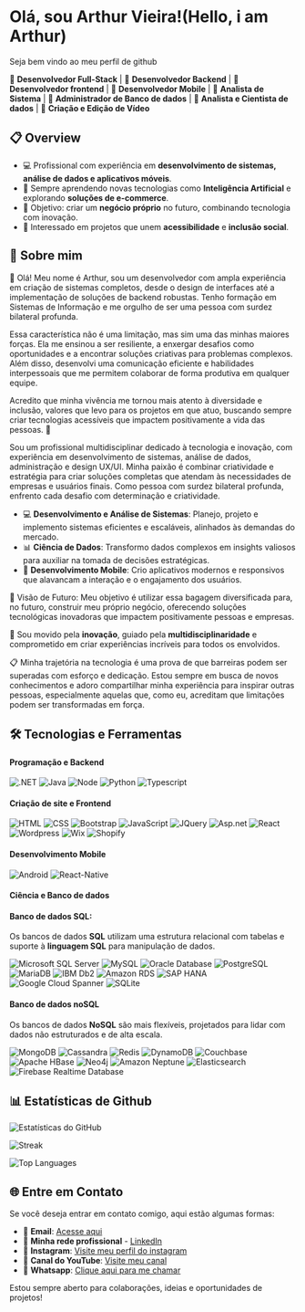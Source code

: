 # Olá, sou Arthur Vieira!(Hello, i am Arthur)

Seja bem vindo ao meu perfil de github

🎯 **Desenvolvedor Full-Stack** |
🎯 **Desenvolvedor Backend** |
🎯 **Desenvolvedor frontend** |
🎯 **Desenvolvedor Mobile** |
🎯 **Analista de Sistema** |
🎯 **Administrador de Banco de dados** |
🎯 **Analista e Cientista de dados** |
🎯 **Criação e Edição de Vídeo**


## 📋 Overview

- 💻 Profissional com experiência em **desenvolvimento de sistemas, análise de dados e aplicativos móveis**.  
- 🌱 Sempre aprendendo novas tecnologias como **Inteligência Artificial** e explorando **soluções de e-commerce**.  
- 🔮 Objetivo: criar um **negócio próprio** no futuro, combinando tecnologia com inovação.  
- 🌟 Interessado em projetos que unem **acessibilidade** e **inclusão social**.

## 🌟 Sobre mim

👋 Olá! Meu nome é Arthur, sou um desenvolvedor com ampla experiência em criação de sistemas completos, desde o design de interfaces até a implementação de soluções de backend robustas. Tenho formação em Sistemas de Informação e me orgulho de ser uma pessoa com surdez bilateral profunda.

Essa característica não é uma limitação, mas sim uma das minhas maiores forças. Ela me ensinou a ser resiliente, a enxergar desafios como oportunidades e a encontrar soluções criativas para problemas complexos. Além disso, desenvolvi uma comunicação eficiente e habilidades interpessoais que me permitem colaborar de forma produtiva em qualquer equipe.

Acredito que minha vivência me tornou mais atento à diversidade e inclusão, valores que levo para os projetos em que atuo, buscando sempre criar tecnologias acessíveis que impactem positivamente a vida das pessoas. 🚀

Sou um profissional multidisciplinar dedicado à tecnologia e inovação, com experiência em desenvolvimento de sistemas, análise de dados, administração e design UX/UI. Minha paixão é combinar criatividade e estratégia para criar soluções completas que atendam às necessidades de empresas e usuários finais. Como pessoa com surdez bilateral profunda, enfrento cada desafio com determinação e criatividade.

- 💻 **Desenvolvimento e Análise de Sistemas**: Planejo, projeto e implemento sistemas eficientes e escaláveis, alinhados às demandas do mercado.
- 📊 **Ciência de Dados**: Transformo dados complexos em insights valiosos para auxiliar na tomada de decisões estratégicas.
- 📱 **Desenvolvimento Mobile**: Crio aplicativos modernos e responsivos que alavancam a interação e o engajamento dos usuários.
  
🔮 Visão de Futuro: Meu objetivo é utilizar essa bagagem diversificada para, no futuro, construir meu próprio negócio, oferecendo soluções tecnológicas inovadoras que impactem positivamente pessoas e empresas.

📌 Sou movido pela **inovação**, guiado pela **multidisciplinaridade** e comprometido em criar experiências incríveis para todos os envolvidos.

📋 Minha trajetória na tecnologia é uma prova de que barreiras podem ser superadas com esforço e dedicação. Estou sempre em busca de novos conhecimentos e adoro compartilhar minha experiência para inspirar outras pessoas, especialmente aquelas que, como eu, acreditam que limitações podem ser transformadas em força.

## 🛠️ Tecnologias e Ferramentas

#### Programação e Backend

![.NET](https://img.shields.io/badge/.NET-512BD4?style=flat&logo=.net&logoColor=white)
![Java](https://img.shields.io/badge/Java-007396?style=flat&logo=java&logoColor=white)
![Node](https://img.shields.io/badge/Node.js-8CC84B?style=flat&logo=node.js&logoColor=white)
![Python](https://img.shields.io/badge/Python-306998?style=flat&logo=python&logoColor=white)
![Typescript](https://img.shields.io/badge/TypeScript-3178C6?style=flat&logo=typescript&logoColor=white)

#### Criação de site e Frontend

![HTML](https://img.shields.io/badge/HTML-E34F26?style=flat&logo=html5&logoColor=white)
![CSS](https://img.shields.io/badge/CSS-1572B6?style=flat&logo=css3&logoColor=white)
![Bootstrap](https://img.shields.io/badge/Bootstrap-563D7C?style=flat&logo=bootstrap&logoColor=white)
![JavaScript](https://img.shields.io/badge/JavaScript-F7DF1E?style=flat&logo=javascript&logoColor=black)
![JQuery](https://img.shields.io/badge/jQuery-0769AD?style=flat&logo=jquery&logoColor=white)
![Asp.net](https://img.shields.io/badge/ASP.NET-5C2D91?style=flat&logo=aspnet&logoColor=white)
![React](https://img.shields.io/badge/React-61DAFB?style=flat&logo=react&logoColor=white)
![Wordpress](https://img.shields.io/badge/WordPress-21759B?style=flat&logo=wordpress&logoColor=white)
![Wix](https://img.shields.io/badge/Wix-0E97FF?style=flat&logo=wix&logoColor=white)
![Shopify](https://img.shields.io/badge/Shopify-95BF47?style=flat&logo=shopify&logoColor=white)

#### Desenvolvimento Mobile

![Android](https://img.shields.io/badge/Android_Studio-3DDC84?style=flat&logo=android-studio&logoColor=white)
![React-Native](https://img.shields.io/badge/React_Native-61DAFB?style=flat&logo=react-native&logoColor=white)

#### Ciência e Banco de dados
#### Banco de dados SQL:

Os bancos de dados **SQL** utilizam uma estrutura relacional com tabelas e suporte à **linguagem SQL** para manipulação de dados.

![Microsoft SQL Server](https://img.shields.io/badge/Microsoft%20SQL%20Server-%23CC2927.svg?style=flat&logo=microsoft-sql-server&logoColor=white)
![MySQL](https://img.shields.io/badge/MySQL-%2300f.svg?style=flat&logo=mysql&logoColor=white)
![Oracle Database](https://img.shields.io/badge/Oracle%20Database-%23F80000.svg?style=flat&logo=oracle&logoColor=white)
![PostgreSQL](https://img.shields.io/badge/PostgreSQL-%23316192.svg?style=flat&logo=postgresql&logoColor=white)
![MariaDB](https://img.shields.io/badge/MariaDB-%23004f98.svg?style=flat&logo=mariadb&logoColor=white)
![IBM Db2](https://img.shields.io/badge/IBM%20Db2-%231F3D5C.svg?style=flat&logo=ibm&logoColor=white)
![Amazon RDS](https://img.shields.io/badge/Amazon%20RDS-%23FF9900.svg?style=flat&logo=amazon-aws&logoColor=white)
![SAP HANA](https://img.shields.io/badge/SAP%20HANA-%234F8B8C.svg?style=flat&logo=sap&logoColor=white)
![Google Cloud Spanner](https://img.shields.io/badge/Google%20Cloud%20Spanner-%234285F4.svg?style=flat&logo=googlecloud&logoColor=white)
![SQLite](https://img.shields.io/badge/SQLite-%2307405e.svg?style=flat&logo=sqlite&logoColor=white)

#### Banco de dados noSQL
Os bancos de dados **NoSQL** são mais flexíveis, projetados para lidar com dados não estruturados e de alta escala.

![MongoDB](https://img.shields.io/badge/MongoDB-%234ea94b.svg?style=flat&logo=mongodb&logoColor=white)
![Cassandra](https://img.shields.io/badge/Apache%20Cassandra-%23F00C18.svg?style=flat&logo=apache-cassandra&logoColor=white)
![Redis](https://img.shields.io/badge/Redis-%23D03A2F.svg?style=flat&logo=redis&logoColor=white)
![DynamoDB](https://img.shields.io/badge/Amazon%20DynamoDB-%23FF9900.svg?style=flat&logo=amazonaws&logoColor=white)
![Couchbase](https://img.shields.io/badge/Couchbase-%236D8D4B.svg?style=flat&logo=couchbase&logoColor=white)
![Apache HBase](https://img.shields.io/badge/Apache%20HBase-%23140A0A.svg?style=flat&logo=apache-hbase&logoColor=white)
![Neo4j](https://img.shields.io/badge/Neo4j-%2360B778.svg?style=flat&logo=neo4j&logoColor=white)
![Amazon Neptune](https://img.shields.io/badge/Amazon%20Neptune-%234285F4.svg?style=flat&logo=amazonaws&logoColor=white)
![Elasticsearch](https://img.shields.io/badge/Elasticsearch-%23F5A623.svg?style=flat&logo=elasticsearch&logoColor=white)
![Firebase Realtime Database](https://img.shields.io/badge/Firebase%20Realtime%20Database-%23FFCA28.svg?style=flat&logo=firebase&logoColor=white)




## 📊 Estatísticas de Github

![Estatísticas do GitHub](https://github-readme-stats.vercel.app/api?username=arthur10vieira&show_icons=true)

![Streak](https://github-readme-streak-stats.herokuapp.com/?user=arthur10vieira)

![Top Languages](https://github-readme-stats.vercel.app/api/top-langs/?username=arthur10vieira)



## 🌐 Entre em Contato

Se você deseja entrar em contato comigo, aqui estão algumas formas:

- 📧 **Email**: [Acesse aqui](mailto:arthur10vieira@gmail.com)
- 💼 **Minha rede profissional** - [LinkedIn](https://linkedin.com/in/arthur-vieira-cambraia)
- 📸 **Instagram**: [Visite meu perfil do instagram](https://instagram.com/tutucambraia)
- 🎥 **Canal do YouTube**: [Visite meu canal](https://www.youtube.com/c/arthurvieira630)
- 📱 **Whatsapp**: [Clique aqui para me chamar](https://wa.me/5534992310978)

Estou sempre aberto para colaborações, ideias e oportunidades de projetos!
